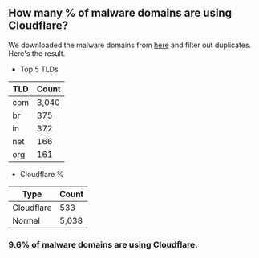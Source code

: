 ## How many % of malware domains are using Cloudflare?


We downloaded the malware domains from [here](https://urlhaus.abuse.ch) and filter out duplicates.
Here's the result.


[//]: # (start replacement)


- Top 5 TLDs

| TLD | Count |
| --- | --- |
| com | 3,040 |
| br | 375 |
| in | 372 |
| net | 166 |
| org | 161 |


- Cloudflare %

| Type | Count |
| --- | --- |
| Cloudflare | 533 |
| Normal | 5,038 |


### 9.6% of malware domains are using Cloudflare.